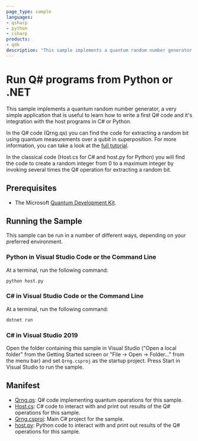 ```yaml
---
page_type: sample
languages:
- qsharp
- python
- csharp
products:
- qdk
description: "This sample implements a quantum random number generator using Q#, a good first example to teach how to use the language."
---
```


# Run Q# programs from Python or .NET

This sample implements a quantum random number generator, a very simple application that is useful to learn how to write a first Q# code and it's integration with the host programs in C# or Python.

In the Q# code (Qrng.qs) you can find the code for extracting a random bit using quantum measurements over a qubit in superposition. For more information, you can take a look at the [full tutorial](https://docs.microsoft.com/azure/quantum/tutorial-qdk-quantum-random-number-generator).

In the classical code (Host.cs for C# and host.py for Python) you will find the code to create a random integer from 0 to a maximum integer by invoking several times the Q# operation for extracting a random bit.

## Prerequisites

- The Microsoft [Quantum Development Kit](https://docs.microsoft.com/azure/quantum/install-overview-qdk/).

## Running the Sample

This sample can be run in a number of different ways, depending on your preferred environment.

### Python in Visual Studio Code or the Command Line

At a terminal, run the following command:

```bash
python host.py
```

### C# in Visual Studio Code or the Command Line

At a terminal, run the following command:

```bash
dotnet run
```

### C# in Visual Studio 2019

Open the folder containing this sample in Visual Studio ("Open a local folder" from the Getting Started screen or "File → Open → Folder..." from the menu bar) and set `Qrng.csproj` as the startup project.
Press Start in Visual Studio to run the sample.

## Manifest

- [Qrng.qs](https://github.com/microsoft/Quantum/blob/main/samples/interoperability/qrng/Qrng.qs): Q# code implementing quantum operations for this sample.
- [Host.cs](https://github.com/microsoft/Quantum/blob/main/samples/interoperability/qrng/Host.cs): C# code to interact with and print out results of the Q# operations for this sample.
- [Qrng.csproj](https://github.com/microsoft/Quantum/blob/main/samples/interoperability/qrng/Qrng.csproj): Main C# project for the sample.
- [host.py](https://github.com/microsoft/Quantum/blob/main/samples/interoperability/qrng/host.py): Python code to interact with and print out results of the Q# operations for this sample.
